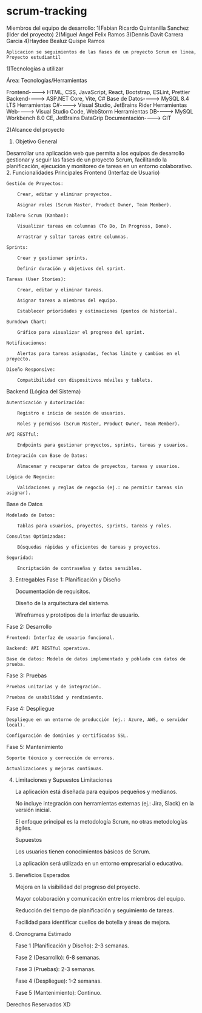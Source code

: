 # scrum-tracking

Miembros del equipo de desarrollo:
1)Fabian Ricardo Quintanilla Sanchez (lider del proyecto)
2)Miguel Angel Felix Ramos
3)Dennis Davit Carrera Garcia
4)Haydee Bealuz Quispe Ramos


    Aplicacion se seguimientos de las fases de un proyecto Scrum en linea, Proyecto estudiantil
 
1)Tecnologías a utilizar

Área: Tecnologías/Herramientas

Frontend---->  HTML, CSS, JavaScript, React, Bootstrap, ESLint, Prettier
Backend---->  ASP.NET Core, Vite, C#
Base de Datos---->  MySQL 8.4 LTS
Herramientas C#---->  Visual Studio, JetBrains Rider
Herramientas Web---->  Visual Studio Code, WebStorm
Herramientas DB---->  MySQL Workbench 8.0 CE, JetBrains DataGrip
Documentación---->  GIT




2)Alcance del proyecto

1. Objetivo General

Desarrollar una aplicación web que permita a los equipos de desarrollo gestionar y seguir las fases de un proyecto Scrum, facilitando la planificación, ejecución y monitoreo de tareas en un entorno colaborativo.
2. Funcionalidades Principales
Frontend (Interfaz de Usuario)

    Gestión de Proyectos:

        Crear, editar y eliminar proyectos.

        Asignar roles (Scrum Master, Product Owner, Team Member).

    Tablero Scrum (Kanban):

        Visualizar tareas en columnas (To Do, In Progress, Done).

        Arrastrar y soltar tareas entre columnas.

    Sprints:

        Crear y gestionar sprints.

        Definir duración y objetivos del sprint.

    Tareas (User Stories):

        Crear, editar y eliminar tareas.

        Asignar tareas a miembros del equipo.

        Establecer prioridades y estimaciones (puntos de historia).

    Burndown Chart:

        Gráfico para visualizar el progreso del sprint.

    Notificaciones:

        Alertas para tareas asignadas, fechas límite y cambios en el proyecto.

    Diseño Responsive:

        Compatibilidad con dispositivos móviles y tablets.

Backend (Lógica del Sistema)

    Autenticación y Autorización:

        Registro e inicio de sesión de usuarios.

        Roles y permisos (Scrum Master, Product Owner, Team Member).

    API RESTful:

        Endpoints para gestionar proyectos, sprints, tareas y usuarios.

    Integración con Base de Datos:

        Almacenar y recuperar datos de proyectos, tareas y usuarios.

    Lógica de Negocio:

        Validaciones y reglas de negocio (ej.: no permitir tareas sin asignar).

Base de Datos

    Modelado de Datos:

        Tablas para usuarios, proyectos, sprints, tareas y roles.

    Consultas Optimizadas:

        Búsquedas rápidas y eficientes de tareas y proyectos.

    Seguridad:

        Encriptación de contraseñas y datos sensibles.

3. Entregables
Fase 1: Planificación y Diseño

    Documentación de requisitos.

    Diseño de la arquitectura del sistema.

    Wireframes y prototipos de la interfaz de usuario.

Fase 2: Desarrollo

    Frontend: Interfaz de usuario funcional.

    Backend: API RESTful operativa.

    Base de datos: Modelo de datos implementado y poblado con datos de prueba.

Fase 3: Pruebas

    Pruebas unitarias y de integración.

    Pruebas de usabilidad y rendimiento.

Fase 4: Despliegue

    Despliegue en un entorno de producción (ej.: Azure, AWS, o servidor local).

    Configuración de dominios y certificados SSL.

Fase 5: Mantenimiento

    Soporte técnico y corrección de errores.

    Actualizaciones y mejoras continuas.

4. Limitaciones y Supuestos
Limitaciones

    La aplicación está diseñada para equipos pequeños y medianos.

    No incluye integración con herramientas externas (ej.: Jira, Slack) en la versión inicial.

    El enfoque principal es la metodología Scrum, no otras metodologías ágiles.

    Supuestos

    Los usuarios tienen conocimientos básicos de Scrum.

    La aplicación será utilizada en un entorno empresarial o educativo.

5. Beneficios Esperados

    Mejora en la visibilidad del progreso del proyecto.

    Mayor colaboración y comunicación entre los miembros del equipo.

    Reducción del tiempo de planificación y seguimiento de tareas.

    Facilidad para identificar cuellos de botella y áreas de mejora.
    
6. Cronograma Estimado

    Fase 1 (Planificación y Diseño): 2-3 semanas.

    Fase 2 (Desarrollo): 6-8 semanas.

    Fase 3 (Pruebas): 2-3 semanas.

    Fase 4 (Despliegue): 1-2 semanas.

    Fase 5 (Mantenimiento): Continuo.
    
 Derechos Reservados   XD
    
